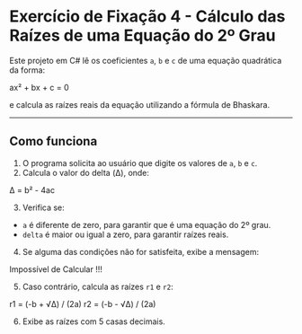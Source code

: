 # Exercício de Fixação 4 - Cálculo das Raízes de uma Equação do 2º Grau

Este projeto em C# lê os coeficientes `a`, `b` e `c` de uma equação quadrática da forma:

ax² + bx + c = 0

e calcula as raízes reais da equação utilizando a fórmula de Bhaskara.

---

## Como funciona

1. O programa solicita ao usuário que digite os valores de `a`, `b` e `c`.
2. Calcula o valor do delta (Δ), onde:
   
Δ = b² - 4ac

3. Verifica se:
- `a` é diferente de zero, para garantir que é uma equação do 2º grau.
- `delta` é maior ou igual a zero, para garantir raízes reais.

4. Se alguma das condições não for satisfeita, exibe a mensagem:

Impossível de Calcular !!!

5. Caso contrário, calcula as raízes `r1` e `r2`:

r1 = (-b + √Δ) / (2a)
r2 = (-b - √Δ) / (2a)

6. Exibe as raízes com 5 casas decimais.
